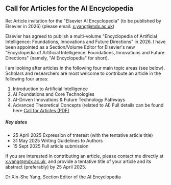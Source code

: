 ## Call for Articles for the AI Encyclopedia

Re: Article invitation for the "Elsevier AI Encyclopedia" (to be published by Elsevier in 2026) (please email: x.yang@mdx.ac.uk)

Elsevier has agreed to publish a multi-volume "Encyclopedia of Artificial Intelligence: Foundations, Innovations and Future
Directions" in 2026. I have been appointed as a Section/Volume Editor for Elsevier's new "Encyclopedia of Artificial Intelligence: Foundations, Innovations
and Future Directions" (namely, "AI Encyclopedia" for short).

I am looking after articles in the following four main topic areas (see below). Scholars and researchers are most welcome to contribute an article in the following four areas:

1. Introduction to Artificial Intelligence
2. AI Foundations and Core Technologies
3. AI-Driven Innovations & Future Technology Pathways
4. Advanced Theoretical Concepts (related to AI)
Full details can be found here <a href="file.pdf">Call for Articles (PDF)</a>

##### Key dates

* 25 April 2025 Expression of tnterest (with the tentative article title)
* 31 May 2025 Writing Guidelines to Authors
* 15 Sept 2025 Full article submission

If you are interested in contributing an article, please contact me directly
at x.yang@mdx.ac.uk, and provide a tentative title of your article and its abstract
(preferably) by 25 April 2025.

Dr Xin-She Yang, Section Editor of the AI Encyclopedia
